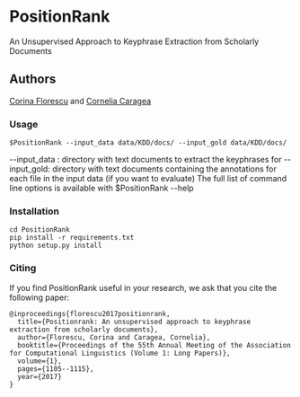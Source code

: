 # PositionRank

An Unsupervised Approach to Keyphrase Extraction from Scholarly Documents

## Authors
[Corina Florescu](https://corinaflorescu.github.io/cs/) and [Cornelia Caragea](https://www.cs.uic.edu/~cornelia/)
### Usage

```
$PositionRank --input_data data/KDD/docs/ --input_gold data/KDD/docs/
```
--input_data : directory with text documents to extract the keyphrases for
--input_gold: directory with text documents containing the annotations for each file in the input data (if you want to evaluate)
The full list of command line options is available with $PositionRank --help

### Installation
```
cd PositionRank
pip install -r requirements.txt
python setup.py install
```

### Citing
If you find PositionRank useful in your research, we ask that you cite the following paper:

```
@inproceedings{florescu2017positionrank,
  title={Positionrank: An unsupervised approach to keyphrase extraction from scholarly documents},
  author={Florescu, Corina and Caragea, Cornelia},
  booktitle={Proceedings of the 55th Annual Meeting of the Association for Computational Linguistics (Volume 1: Long Papers)},
  volume={1},
  pages={1105--1115},
  year={2017}
}
```


